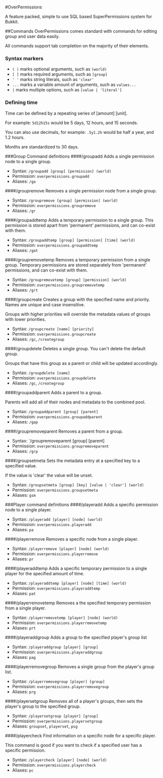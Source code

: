 #OverPermissions

A feature packed, simple to use SQL based SuperPermissions system for Bukkit.

##Commands
OverPermissions comes standard with commands for editing group and user data easily.

All commands support tab completion on the majority of their elements.

### Syntax markers
 * `( )` marks optional arguments, such as `(world)`
 * `[ ]` marks required arguments, such as `[group]`
 * `' '` marks string literals, such as `'clear'`
 * `...` marks a variable amount of arguments, such as `values...`
 * `|` marks multiple options, such as `[value | 'literal']`
 
### Defining time

Time can be defined by a repeating series of [amount] [unit].

For example: `5d12h15s` would be 5 days, 12 hours, and 15 seconds.

You can also use decimals, for example: `.5y1.2h` would be half a year, and 1.2 hours.

Months are standardized to 30 days.

###Group Command definitions
####/groupadd
Adds a single permission node to a single group.
 
 * Syntax: `/groupadd [group] [permission] (world)`
 * Permission: `overpermissions.groupadd`
 * Aliases: `/ga`

####/groupremove
Removes a single permission node from a single group.

 * Syntax: `/groupremove [group] [permission] (world)`
 * Permission: `overpermissions.groupremove`
 * Aliases: `/gr`
 
####/groupaddtemp
Adds a temporary permission to a single group. This permission is stored apart from 'permanent' permissions, and can co-exist with them.

 * Syntax: `/groupaddtemp [group] [permission] [time] (world)`
 * Permission: `overpermissions.groupaddtemp`
 * Aliases: `/gat`

####/groupremovetemp
Removes a temporary permission from a single group. Temporary permissions are stored separately from 'permanent' permissions, and can co-exist with them.

 * Syntax: `/groupremovetemp [group] [permission] (world)`
 * Permission: `overpermissions.groupremovetemp`
 * Aliases: `/grt`

####/groupcreate
Creates a group with the specified name and priority. Names are unique and case insensitive.

Groups with higher priorities will override the metadata values of groups with lower priorities.

 * Syntax: `/groupcreate [name] [priority]`
 * Permission: `overpermissions.groupcreate`
 * Aliases: `/gc`, `/creategroup`
 
####/groupdelete
Deletes a single group. You can't delete the default group.

Groups that have this group as a parent or child will be updated accordingly.

 * Syntax: `/groupdelete [name]`
 * Permission: `overpermissions.groupdelete`
 * Aliases: `/gc`, `/creategroup`
 
####/groupaddparent
Adds a parent to a group.

Parents will add all of their nodes and metadata to the combined pool.

 * Syntax: `/groupaddparent [group] [parent]`
 * Permission: `overpermissions.groupaddparent`
 * Aliases: `/gap`
 
####/groupremoveparent
Removes a parent from a group.

 * Syntax: `/groupremoveparent [group] [parent]
 * Permission: `overpermissions.groupremoveparent`
 * Aliases: `/grp`
 
####/groupsetmeta
Sets the metadata entry at a specified key to a specified value.

If the value is 'clear' the value will be unset.

 * Syntax: `/groupsetmeta [group] [key] [value | 'clear'] (world)`
 * Permission: `overpermissions.groupsetmeta`
 * Aliases: `gsm`

###Player command definitions
####/playeradd
Adds a specific permission node to a single player.

 * Syntax: `/playeradd [player] [node] (world)`
 * Permission: `overpermissions.playeradd`
 * Aliases: `pa`

####/playerremove
Removes a specific node from a single player.

 * Syntax: `/playerremove [player] [node] (world)`
 * Permission: `overpermissions.playerremove`
 * Aliases: `pr`
 
####/playeraddtemp
Adds a specific temporary permission to a single player for the specified amount of time.

 * Syntax: `/playeraddtemp [player] [node] [time] (world)`
 * Permission: `overpermissions.playeraddtemp`
 * Aliases: `pat`
 
####/playerremovetemp
Removes a the specified temporary permission from a single player.

 * Syntax: `/playerremovetemp [player] [node] (world)`
 * Permission: `overpermissions.playerremovetemp`
 * Aliases: `prt`
 
####/playeraddgroup
Adds a group to the specified player's group list

 * Syntax: `/playeraddgroup [player] [group]`
 * Permission: `overpermissions.playeraddgroup`
 * Aliases: `pag`
 
####/playerremovegroup
Removes a single group from the player's group list.

 * Syntax: `/playerremovegroup [player] [group]`
 * Permission: `overpermissions.playerremovegroup`
 * Aliases: `prg`
 
####/playersetgroup
Removes all of a player's groups, then sets the player's group to the specified group.
 
  * Syntax: `/playersetgroup [player] [group]`
  * Permission: `overpermissions.playersetgroup`
  * Aliases: `groupset`, `playerset`, `psg`

####/playercheck
Find information on a specific node for a specific player.

This command is good if you want to check if a specified user has a specific permission.

 * Syntax: `/playercheck [player] [node] (world)`
 * Permission: `overpermissions.playercheck`
 * Aliases: `pc`